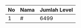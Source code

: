 | No | Nama            | Jumlah Level |
|----|-----------------|--------------|
| 1  | #    |    6499        |

